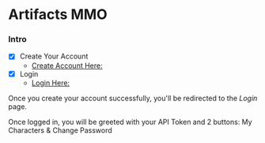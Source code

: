 # Artifacts MMO

### Intro
- [x] Create Your Account
    - [Create Account Here:](https://artifactsmmo.com/account/create)
- [x] Login
    - [Login Here:](https://artifactsmmo.com/account/create)

Once you create your account successfully, you'll be redirected to the *Login* page. 

Once logged in, you will be greeted with your API Token and 2 buttons: My Characters & Change Password

